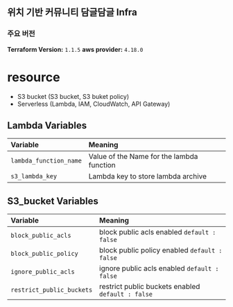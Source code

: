 ## 위치 기반 커뮤니티 **담글담글** Infra

### 주요 버전

**Terraform Version:** `1.1.5`
**aws provider:** `4.18.0`

# resource

- S3 bucket (S3 bucket, S3 buket policy)
- Serverless (Lambda, IAM, CloudWatch, API Gateway)

## Lambda Variables

| Variable                         | Meaning                       |
| :------------------------------- | :---------------------------- |
| `lambda_function_name`              | Value of the Name for the lambda function         |
| `s3_lambda_key`             | Lambda key to store lambda archive      |

## S3_bucket Variables

| Variable                  | Meaning                                         |
| :------------------------ | :---------------------------------------------- |
| `block_public_acls`       | block public acls enabled `default : false`       |
| `block_public_policy`     | block public policy enabled `default : false`     |
| `ignore_public_acls`      | ignore public acls enabled `default : false`      |
| `restrict_public_buckets` | restrict public buckets enabled `default : false` |